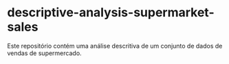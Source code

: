 # descriptive-analysis-supermarket-sales
Este repositório contém uma análise descritiva de um conjunto de dados de vendas de supermercado.
